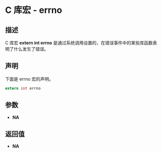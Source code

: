 # C 库宏 - errno

## 描述

C 库宏 **extern int errno** 是通过系统调用设置的，在错误事件中的某些库函数表明了什么发生了错误。

## 声明

下面是 errno 宏的声明。

```c
extern int errno
```

## 参数

- **NA**

## 返回值

- **NA**
